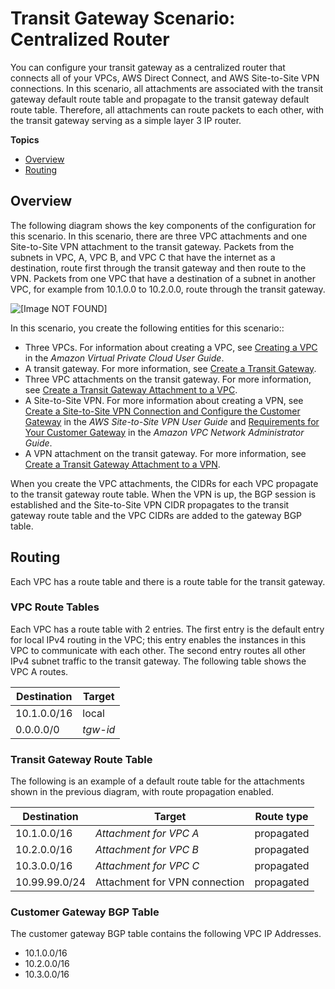 # Transit Gateway Scenario: Centralized Router<a name="transit-gateway-centralized-router"></a>

You can configure your transit gateway as a centralized router that connects all of your VPCs, AWS Direct Connect, and AWS Site\-to\-Site VPN connections\. In this scenario, all attachments are associated with the transit gateway default route table and propagate to the transit gateway default route table\. Therefore, all attachments can route packets to each other, with the transit gateway serving as a simple layer 3 IP router\.

**Topics**
+ [Overview](#transit-gateway-centralized-router-overview)
+ [Routing](#transit-gateway-centralized-router-routing)

## Overview<a name="transit-gateway-centralized-router-overview"></a>

The following diagram shows the key components of the configuration for this scenario\. In this scenario, there are three VPC attachments and one Site\-to\-Site VPN attachment to the transit gateway\. Packets from the subnets in VPC, A, VPC B, and VPC C that have the internet as a destination, route first through the transit gateway and then route to the VPN\. Packets from one VPC that have a destination of a subnet in another VPC, for example from 10\.1\.0\.0 to 10\.2\.0\.0, route through the transit gateway\.

![\[Image NOT FOUND\]](http://docs.aws.amazon.com/vpc/latest/tgw/images/transit-gateway-centralized.png)

In this scenario, you create the following entities for this scenario::
+ Three VPCs\. For information about creating a VPC, see [Creating a VPC](https://docs.aws.amazon.com/vpc/latest/userguide//working-with-vpcs.html#Create-VPC) in the *Amazon Virtual Private Cloud User Guide*\.
+ A transit gateway\. For more information, see [Create a Transit Gateway](tgw-transit-gateways.md#create-tgw)\.
+ Three VPC attachments on the transit gateway\. For more information, see [Create a Transit Gateway Attachment to a VPC](tgw-vpc-attachments.md#create-vpc-attachment)\.
+ A Site\-to\-Site VPN\. For more information about creating a VPN, see [Create a Site\-to\-Site VPN Connection and Configure the Customer Gateway](https://docs.aws.amazon.com/vpn/latest/s2svpn//SetUpVPNConnections.html#vpn-create-vpn-connection) in the *AWS Site\-to\-Site VPN User Guide* and [Requirements for Your Customer Gateway](https://docs.aws.amazon.com/vpc/latest/adminguide/Introduction.html#CGRequirements) in the *Amazon VPC Network Administrator Guide*\.
+ A VPN attachment on the transit gateway\. For more information, see [Create a Transit Gateway Attachment to a VPN](tgw-vpn-attachments.md#create-vpn-attachment)\.

When you create the VPC attachments, the CIDRs for each VPC propagate to the transit gateway route table\. When the VPN is up, the BGP session is established and the Site\-to\-Site VPN CIDR propagates to the transit gateway route table and the VPC CIDRs are added to the gateway BGP table\.

## Routing<a name="transit-gateway-centralized-router-routing"></a>

Each VPC has a route table and there is a route table for the transit gateway\.

### VPC Route Tables<a name="transit-gateway-centralized-router-vpc-route-tables"></a>

Each VPC has a route table with 2 entries\. The first entry is the default entry for local IPv4 routing in the VPC; this entry enables the instances in this VPC to communicate with each other\. The second entry routes all other IPv4 subnet traffic to the transit gateway\. The following table shows the VPC A routes\.


| Destination | Target | 
| --- | --- | 
|  10\.1\.0\.0/16  |  local  | 
|  0\.0\.0\.0/0  |  *tgw\-id*  | 

### Transit Gateway Route Table<a name="transit-gateway-centralized-router-tgw-route-table"></a>

The following is an example of a default route table for the attachments shown in the previous diagram, with route propagation enabled\.


| Destination | Target | Route type | 
| --- | --- | --- | 
|  10\.1\.0\.0/16  |  *Attachment for VPC A*  |  propagated  | 
|  10\.2\.0\.0/16  |  *Attachment for VPC B*  |  propagated  | 
|  10\.3\.0\.0/16  |  *Attachment for VPC C*  |  propagated  | 
|  10\.99\.99\.0/24  | Attachment for VPN connection  |  propagated  | 

### Customer Gateway BGP Table<a name="transit-gateway-centralized-router-vpn-route-table"></a>

The customer gateway BGP table contains the following VPC IP Addresses\.
+ 10\.1\.0\.0/16
+ 10\.2\.0\.0/16
+ 10\.3\.0\.0/16